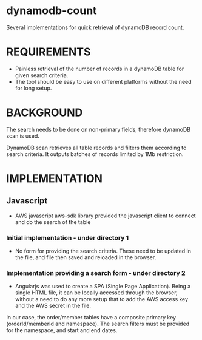 # dynamodb-count
Several implementations for quick retrieval of dynamoDB record count.

# REQUIREMENTS

* Painless retrieval of the number of records in a dynamoDB table for given search criteria.
* The tool should be easy to use on different platforms without the need for long setup.

# BACKGROUND

The search needs to be done on non-primary fields, therefore dynamoDB scan is used.

DynamoDB scan retrieves all table records and filters them according to search criteria. It outputs batches of records limited by 1Mb restriction.  

# IMPLEMENTATION

## Javascript

* AWS javascript aws-sdk library provided the javascript client to connect and do the search of the table

### Initial implementation - under directory 1

* No form for providing the search criteria. These need to be updated in the file, and file then saved and reloaded in the browser.
    
### Implementation providing a search form - under directory 2

* Angularjs was used to create a SPA (Single Page Application). Being a single HTML file, it can be locally accessed through the browser, without a need to do any more setup that to add the AWS access key and the AWS secret in the file.

In our case, the order/member tables have a composite primary key (orderId/memberId and namespace). The search filters must be provided for the namespace, and start and end dates.
